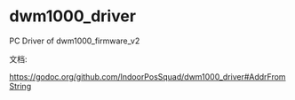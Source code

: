 # dwm1000_driver
PC Driver of dwm1000_firmware_v2

文档:

https://godoc.org/github.com/IndoorPosSquad/dwm1000_driver#AddrFromString
